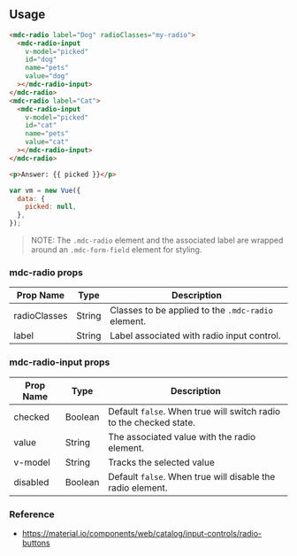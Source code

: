 ## Usage

```html
<mdc-radio label="Dog" radioClasses="my-radio">
  <mdc-radio-input
    v-model="picked"
    id="dog"
    name="pets"
    value="dog"
  ></mdc-radio-input>
</mdc-radio>
<mdc-radio label="Cat">
  <mdc-radio-input
    v-model="picked"
    id="cat"
    name="pets"
    value="cat"
  ></mdc-radio-input>
</mdc-radio>

<p>Answer: {{ picked }}</p>
```

```javascript
var vm = new Vue({
  data: {
    picked: null,
  },
});
```

> NOTE: The `.mdc-radio` element and the associated label are wrapped around an `.mdc-form-field` element for styling.

### mdc-radio props

| Prop Name    | Type   | Description                                        |
| ------------ | ------ | -------------------------------------------------- |
| radioClasses | String | Classes to be applied to the `.mdc-radio` element. |
| label        | String | Label associated with radio input control.         |

### mdc-radio-input props

| Prop Name | Type    | Description                                                        |
| --------- | ------- | ------------------------------------------------------------------ |
| checked   | Boolean | Default `false`. When true will switch radio to the checked state. |
| value     | String  | The associated value with the radio element.                       |
| v-model   | String  | Tracks the selected value                                          |
| disabled  | Boolean | Default `false`. When true will disable the radio element.         |

### Reference

- <https://material.io/components/web/catalog/input-controls/radio-buttons>
